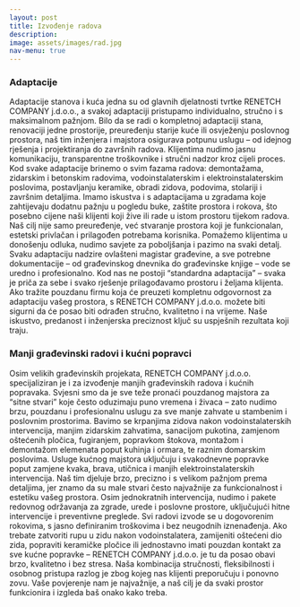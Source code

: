 ```yaml
---
layout: post
title: Izvođenje radova
description: 
image: assets/images/rad.jpg
nav-menu: true
---
```


<div class="inner">
	<h3>Adaptacije</h3>
		<p>Adaptacije stanova i kuća jedna su od glavnih djelatnosti tvrtke RENETCH COMPANY j.d.o.o., a svakoj adaptaciji pristupamo individualno, stručno i s maksimalnom pažnjom. Bilo da se radi o kompletnoj adaptaciji stana, renovaciji jedne prostorije, preuređenju starije kuće ili osvježenju poslovnog prostora, naš tim inženjera i majstora osigurava potpunu uslugu – od idejnog rješenja i projektiranja do završnih radova. Klijentima nudimo jasnu komunikaciju, transparentne troškovnike i stručni nadzor kroz cijeli proces. Kod svake adaptacije brinemo o svim fazama radova: demontažama, zidarskim i betonskim radovima, vodoinstalaterskim i elektroinstalaterskim poslovima, postavljanju keramike, obradi zidova, podovima, stolariji i završnim detaljima. Imamo iskustva i s adaptacijama u zgradama koje zahtijevaju dodatnu pažnju u pogledu buke, zaštite prostora i rokova, što posebno cijene naši klijenti koji žive ili rade u istom prostoru tijekom radova. Naš cilj nije samo preuređenje, već stvaranje prostora koji je funkcionalan, estetski privlačan i prilagođen potrebama korisnika. Pomažemo klijentima u donošenju odluka, nudimo savjete za poboljšanja i pazimo na svaki detalj. Svaku adaptaciju nadzire ovlašteni magistar građevine, a sve potrebne dokumentacije – od građevinskog dnevnika do građevinske knjige – vode se uredno i profesionalno. Kod nas ne postoji “standardna adaptacija” – svaka je priča za sebe i svako rješenje prilagođavamo prostoru i željama klijenta. Ako tražite pouzdanu firmu koja će preuzeti kompletnu odgovornost za adaptaciju vašeg prostora, s RENETCH COMPANY j.d.o.o. možete biti sigurni da će posao biti odrađen stručno, kvalitetno i na vrijeme. Naše iskustvo, predanost i inženjerska preciznost ključ su uspješnih rezultata koji traju.</p>
</div>

<div class="inner">
	<h3>Manji građevinski radovi i kućni popravci</h3>
		<p>Osim velikih građevinskih projekata, RENETCH COMPANY j.d.o.o. specijaliziran je i za izvođenje manjih građevinskih radova i kućnih popravaka. Svjesni smo da je sve teže pronaći pouzdanog majstora za “sitne stvari” koje često oduzimaju puno vremena i živaca – zato nudimo brzu, pouzdanu i profesionalnu uslugu za sve manje zahvate u stambenim i poslovnim prostorima. Bavimo se krpanjima zidova nakon vodoinstalaterskih intervencija, manjim zidarskim zahvatima, sanacijom pukotina, zamjenom oštećenih pločica, fugiranjem, popravkom štokova, montažom i demontažom elemenata poput kuhinja i ormara, te raznim domarskim poslovima. Usluge kućnog majstora uključuju i svakodnevne popravke poput zamjene kvaka, brava, utičnica i manjih elektroinstalaterskih intervencija. Naš tim djeluje brzo, precizno i s velikom pažnjom prema detaljima, jer znamo da su male stvari često najvažnije za funkcionalnost i estetiku vašeg prostora. Osim jednokratnih intervencija, nudimo i pakete redovnog održavanja za zgrade, urede i poslovne prostore, uključujući hitne intervencije i preventivne preglede. Svi radovi izvode se u dogovorenim rokovima, s jasno definiranim troškovima i bez neugodnih iznenađenja. Ako trebate zatvoriti rupu u zidu nakon vodoinstalatera, zamijeniti oštećeni dio zida, popraviti keramičke pločice ili jednostavno imati pouzdan kontakt za sve kućne popravke – RENETCH COMPANY j.d.o.o. je tu da posao obavi brzo, kvalitetno i bez stresa. Naša kombinacija stručnosti, fleksibilnosti i osobnog pristupa razlog je zbog kojeg nas klijenti preporučuju i ponovno zovu. Vaše povjerenje nam je najvažnije, a naš cilj je da svaki prostor funkcionira i izgleda baš onako kako treba.</p>
</div>

